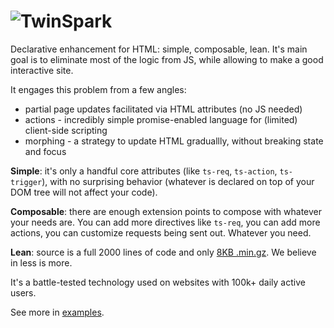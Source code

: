 # ![TwinSpark](https://github.com/piranha/twinspark-js/blob/master/static/twinspark-logo.svg?raw=true)

Declarative enhancement for HTML: simple, composable, lean. It's main goal is to
eliminate most of the logic from JS, while allowing to make a good interactive
site.

It engages this problem from a few angles:

- partial page updates facilitated via HTML attributes (no JS needed)
- actions - incredibly simple promise-enabled language for (limited) client-side scripting
- morphing - a strategy to update HTML graduallly, without breaking state and focus

**Simple**: it's only a handful core attributes (like `ts-req`, `ts-action`,
`ts-trigger`), with no surprising behavior (whatever is declared on top of your
DOM tree will not affect your code).

**Composable**: there are enough extension points to compose with whatever your
needs are. You can add more directives like `ts-req`, you can add more actions,
you can customize requests being sent out. Whatever you need.

**Lean**: source is a full 2000 lines of code and only [8KB .min.gz][min]. We believe
in less is more.

[min]: https://github.com/piranha/twinspark-js/raw/master/dist/twinspark.min.js

It's a battle-tested technology used on websites with 100k+ daily active users.

See more in [examples](https://piranha.github.io/twinspark-js/).
